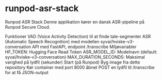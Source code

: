 # runpod-asr-stack
Runpod ASR Stack
Denne applikation kører en dansk ASR-pipeline på Runpod Secure Cloud.

Funktioner
VAD (Voice Activity Detection) til at finde tale-segmenter
ASR (Automatic Speech Recognition) med modellen syvai/hviske-v3-conversation
API med FastAPI, endpoint /transcribe
Miljøvariabler
HF_TOKEN: Hugging Face Read Token
ASR_MODEL_ID: Modelnavn (default: syvai/hviske-v3-conversation)
MAX_DURATION_SECONDS: Maksimal varighed på lydfil (sekunder)
Start (på Runpod)
Byg image fra dette repository
Kør container med port 8000 åbnet
POST en lydfil til /transcribe for at få JSON-output
